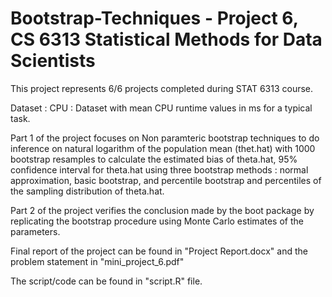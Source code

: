 # Bootstrap-Techniques - Project 6, CS 6313 Statistical Methods for Data Scientists

This project represents 6/6 projects completed during STAT 6313 course.

Dataset : CPU : Dataset with mean CPU runtime values in ms for a typical task.

Part 1 of the project focuses on Non paramteric bootstrap techniques to do inference on  natural logarithm of the population mean (thet.hat) with 1000 bootstrap resamples to calculate the estimated bias of theta.hat, 95% confidence interval for theta.hat using three bootstrap methods : normal approximation, basic bootstrap, and percentile bootstrap and percentiles of the sampling distribution of theta.hat.

Part 2 of the project verifies the conclusion made by the boot package by replicating the bootstrap procedure using Monte Carlo estimates of the parameters.

Final report of the project can be found in "Project Report.docx" and the problem statement in "mini_project_6.pdf"

The script/code can be found in "script.R" file.
